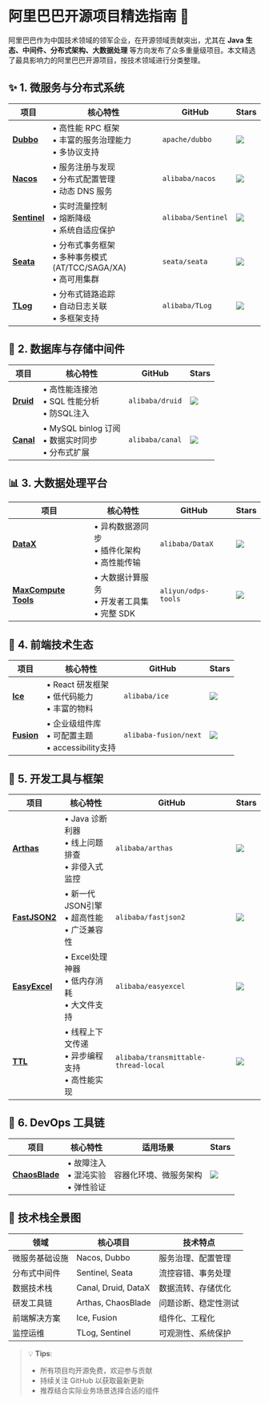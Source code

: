 # 阿里巴巴开源项目精选指南 🚀

阿里巴巴作为中国技术领域的领军企业，在开源领域贡献突出，尤其在 **Java 生态、中间件、分布式架构、大数据处理** 等方向发布了众多重量级项目。本文精选了最具影响力的阿里巴巴开源项目，按技术领域进行分类整理。

## ✨ 1. 微服务与分布式系统

|项目|核心特性|GitHub|Stars|
|---|---|---|---|
|[**Dubbo**](https://github.com/apache/dubbo)|• 高性能 RPC 框架<br>• 丰富的服务治理能力<br>• 多协议支持|`apache/dubbo`|![](https://img.shields.io/github/stars/apache/dubbo)|
|[**Nacos**](https://github.com/alibaba/nacos)|• 服务注册与发现<br>• 分布式配置管理<br>• 动态 DNS 服务|`alibaba/nacos`|![](https://img.shields.io/github/stars/alibaba/nacos)|
|[**Sentinel**](https://github.com/alibaba/Sentinel)|• 实时流量控制<br>• 熔断降级<br>• 系统自适应保护|`alibaba/Sentinel`|![](https://img.shields.io/github/stars/alibaba/Sentinel)|
|[**Seata**](https://github.com/seata/seata)|• 分布式事务框架<br>• 多种事务模式(AT/TCC/SAGA/XA)<br>• 高可用集群|`seata/seata`|![](https://img.shields.io/github/stars/seata/seata)|
|[**TLog**](https://github.com/alibaba/TLog)|• 分布式链路追踪<br>• 自动日志关联<br>• 多框架支持|`alibaba/TLog`|![](https://img.shields.io/github/stars/alibaba/TLog)|

## 💾 2. 数据库与存储中间件

|项目|核心特性|GitHub|Stars|
|---|---|---|---|
|[**Druid**](https://github.com/alibaba/druid)|• 高性能连接池<br>• SQL 性能分析<br>• 防SQL注入|`alibaba/druid`|![](https://img.shields.io/github/stars/alibaba/druid)|
|[**Canal**](https://github.com/alibaba/canal)|• MySQL binlog 订阅<br>• 数据实时同步<br>• 分布式扩展|`alibaba/canal`|![](https://img.shields.io/github/stars/alibaba/canal)|

## 📊 3. 大数据处理平台

|项目|核心特性|GitHub|Stars|
|---|---|---|---|
|[**DataX**](https://github.com/alibaba/DataX)|• 异构数据源同步<br>• 插件化架构<br>• 高性能传输|`alibaba/DataX`|![](https://img.shields.io/github/stars/alibaba/DataX)|
|[**MaxCompute Tools**](https://github.com/aliyun/odps-tools)|• 大数据计算服务<br>• 开发者工具集<br>• 完整 SDK|`aliyun/odps-tools`|![](https://img.shields.io/github/stars/aliyun/odps-tools)|

## 🎨 4. 前端技术生态

|项目|核心特性|GitHub|Stars|
|---|---|---|---|
|[**Ice**](https://github.com/alibaba/ice)|• React 研发框架<br>• 低代码能力<br>• 丰富的物料|`alibaba/ice`|![](https://img.shields.io/github/stars/alibaba/ice)|
|[**Fusion**](https://github.com/alibaba-fusion/next)|• 企业级组件库<br>• 可配置主题<br>• accessibility支持|`alibaba-fusion/next`|![](https://img.shields.io/github/stars/alibaba-fusion/next)|

## 🔧 5. 开发工具与框架

|项目|核心特性|GitHub|Stars|
|---|---|---|---|
|[**Arthas**](https://github.com/alibaba/arthas)|• Java 诊断利器<br>• 线上问题排查<br>• 非侵入式监控|`alibaba/arthas`|![](https://img.shields.io/github/stars/alibaba/arthas)|
|[**FastJSON2**](https://github.com/alibaba/fastjson2)|• 新一代JSON引擎<br>• 超高性能<br>• 广泛兼容性|`alibaba/fastjson2`|![](https://img.shields.io/github/stars/alibaba/fastjson2)|
|[**EasyExcel**](https://github.com/alibaba/easyexcel)|• Excel处理神器<br>• 低内存消耗<br>• 大文件支持|`alibaba/easyexcel`|![](https://img.shields.io/github/stars/alibaba/easyexcel)|
|[**TTL**](https://github.com/alibaba/transmittable-thread-local)|• 线程上下文传递<br>• 异步编程支持<br>• 高性能实现|`alibaba/transmittable-thread-local`|![](https://img.shields.io/github/stars/alibaba/transmittable-thread-local)|

## 🔬 6. DevOps 工具链

|项目|核心特性|适用场景|Stars|
|---|---|---|---|
|[**ChaosBlade**](https://github.com/chaosblade-io/chaosblade)|• 故障注入<br>• 混沌实验<br>• 弹性验证|容器化环境、微服务架构|![](https://img.shields.io/github/stars/chaosblade-io/chaosblade)|

## 🎯 技术栈全景图

|领域|核心项目|技术特点|
|---|---|---|
|微服务基础设施|Nacos, Dubbo|服务治理、配置管理|
|分布式中间件|Sentinel, Seata|流控容错、事务处理|
|数据技术栈|Canal, Druid, DataX|数据流转、存储优化|
|研发工具链|Arthas, ChaosBlade|问题诊断、稳定性测试|
|前端解决方案|Ice, Fusion|组件化、工程化|
|监控运维|TLog, Sentinel|可观测性、系统保护|

> 💡 **Tips**: 
> - 所有项目均开源免费，欢迎参与贡献
> - 持续关注 GitHub 以获取最新更新
> - 推荐结合实际业务场景选择合适的组件
